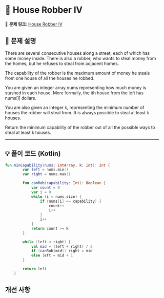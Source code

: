# 📝 House Robber IV

🔗 **문제 링크**: [House Robber IV](https://leetcode.com/problems/house-robber-iv/submissions/1574444412/?envType=daily-question&envId=2025-03-15)

## 📌 문제 설명  

There are several consecutive houses along a street, each of which has some money inside. There is also a robber, who wants to steal money from the homes, but he refuses to steal from adjacent homes.

The capability of the robber is the maximum amount of money he steals from one house of all the houses he robbed.

You are given an integer array nums representing how much money is stashed in each house. More formally, the ith house from the left has nums[i] dollars.

You are also given an integer k, representing the minimum number of houses the robber will steal from. It is always possible to steal at least k houses.

Return the minimum capability of the robber out of all the possible ways to steal at least k houses.

---

## 💡 풀이 코드 (Kotlin)
```kotlin
fun minCapability(nums: IntArray, k: Int): Int {
        var left = nums.min()
        var right = nums.max()

        fun canRob(capability: Int): Boolean {
            var count = 0
            var i = 0
            while (i < nums.size) {
                if (nums[i] <= capability) {
                    count++
                    i++
                }
                i++
            }
            return count >= k
        }

        while (left < right) {
            val mid = (left + right) / 2
            if (canRob(mid)) right = mid
            else left = mid + 1
        }

        return left
    }
```

## 개선 사항
